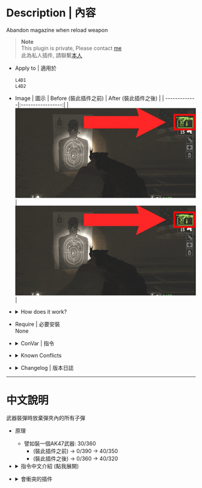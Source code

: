 # Description | 內容
Abandon magazine when reload weapon

> __Note__ <br/>
This plugin is private, Please contact [me](https://github.com/fbef0102/Game-Private_Plugin#私人插件列表-private-plugins-list)<br/>
此為私人插件, 請聯繫[本人](https://github.com/fbef0102/Game-Private_Plugin#私人插件列表-private-plugins-list)

* Apply to | 適用於
	```
	L4D1
	L4D2
	```

* Image | 圖示
	| Before (裝此插件之前)  			| After (裝此插件之後) |
	| -------------|:-----------------:|
	| ![l4d_weapon_clear_reload_before_1](image/l4d_weapon_clear_reload_before_1.gif)|![l4d_weapon_clear_reload_after_1](image/l4d_weapon_clear_reload_after_1.gif)|

* <details><summary>How does it work?</summary>

	* When you reload weapon, abandon the magazine
	* For example, Reload Ak47: 30/360
		* (Original) -> 0/390 -> 40/350
		* (After) -> 0/360 -> 40/320
</details>

* Require | 必要安裝
<br/>None

* <details><summary>ConVar | 指令</summary>

	* cfg/sourcemod/l4d_weapon_clear_reload.cfg
		```php
		// 0=off plugin, 1=on plugin
		l4d_weapon_clear_reload_allow "1"
		```
</details>

* <details><summary>Known Conflicts</summary>
	
	If you don't use any of these plugins at all, no need to worry about conflicts.
	1. [l4d2_weapon_csgo_reload](https://github.com/fbef0102/L4D1_2-Plugins/tree/master/l4d2_weapon_csgo_reload)
		* Quickswitch Reloading like CS:GO in L4D2
</details>

* <details><summary>Changelog | 版本日誌</summary>

	* v1.0 (2025-2-15)
		* Initial Release
</details>

- - - -
# 中文說明
武器裝彈時放棄彈夾內的所有子彈

* 原理
	* 譬如裝一個AK47武器: 30/360
		* (裝此插件之前) -> 0/390 -> 40/350
		* (裝此插件之後) -> 0/360 -> 40/320

* <details><summary>指令中文介紹 (點我展開)</summary>

	* cfg/sourcemod/l4d_weapon_clear_reload.cfg
		```php
		// 0=關閉插件, 1=啟動插件
		l4d_weapon_clear_reload_allow "1"
		```
</details>

* <details><summary>會衝突的插件</summary>
	
    如果沒安裝以下插件就不需要擔心衝突
	1. [l4d2_weapon_csgo_reload](https://github.com/fbef0102/L4D1_2-Plugins/tree/master/l4d2_weapon_csgo_reload)
		* 將武器改成現代遊戲的裝子彈機制 (仿CS:GO切槍裝彈設定)
</details>